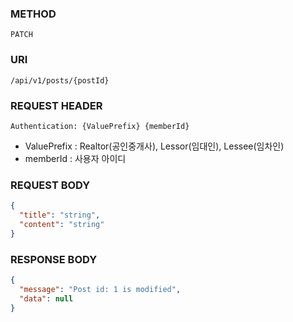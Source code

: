 ### METHOD
```
PATCH
``` 
### URI
```
/api/v1/posts/{postId}
```
### REQUEST HEADER
```
Authentication: {ValuePrefix} {memberId}
```
- ValuePrefix : Realtor(공인중개사), Lessor(임대인), Lessee(임차인)
- memberId : 사용자 아이디
### REQUEST BODY
```json
{
  "title": "string",
  "content": "string"
}
```
### RESPONSE BODY
```json
{
  "message": "Post id: 1 is modified",
  "data": null
}
```